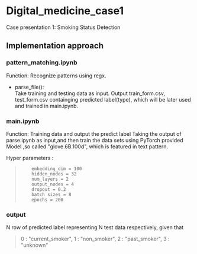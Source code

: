 # Digital_medicine_case1

Case presentation 1: Smoking Status Detection 

## Implementation approach
### pattern_matching.ipynb
Function: Recognize patterns using regx.
* parse_file():<br>Take training and testing data as input. 
Output train_form.csv, test_form.csv containging predicted label(type), which will be later used and trained in main.ipynb.


### main.ipynb 
Function: Training data and output the predict label
Taking the output of parse.ipynb as input,and then train the data sets using PyTorch provided Model ,so called "glove.6B.100d", which is featured in text pattern.

Hyper parameters :
>         embedding_dim = 100
>         hidden_nodes = 32
>         num_layers = 2
>         output_nodes = 4
>         dropout = 0.2
>         batch sizes = 8
>         epochs = 200
### output

N row of predicted label representing N test data respectively, given that
>  0 : "current_smoker", 1 : "non_smoker", 2 : "past_smoker", 3 : "unknown"
